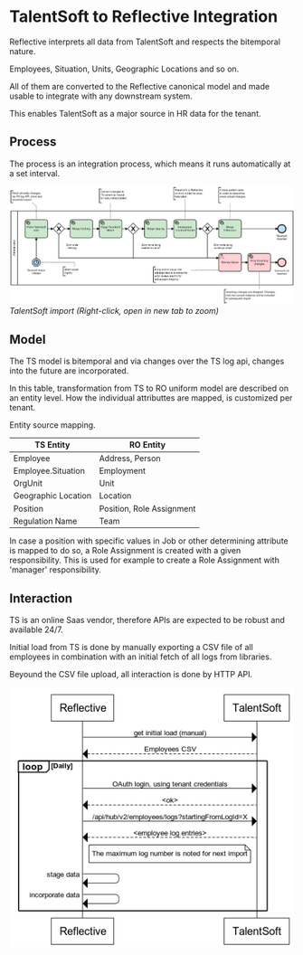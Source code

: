 # TalentSoft to Reflective Integration

Reflective interprets all data from TalentSoft and respects the bitemporal nature.

Employees, Situation, Units, Geographic Locations and so on.

All of them are converted to the Reflective canonical model and made usable to integrate with any downstream system.

This enables TalentSoft as a major source in HR data for the tenant.

## Process
The process is an integration process, which means it runs automatically at a set interval.

![talentsoft-import](./talentsoft-import.png)
*TalentSoft import (Right-click, open in new tab to zoom)*

## Model
The TS model is bitemporal and via changes over the TS log api, changes into the future are incorporated.

In this table, transformation from TS to RO uniform model are described on an entity level.
How the individual attributtes are mapped, is customized per tenant.

Entity source mapping.

| TS Entity           | RO Entity                 |
|---------------------|---------------------------|
| Employee            | Address, Person           |
| Employee.Situation  | Employment                |
| OrgUnit             | Unit                      |
| Geographic Location | Location                  |
| Position            | Position, Role Assignment |
| Regulation Name     | Team                      |

In case a position with specific values in Job or other determining attribute is mapped to do so, a Role Assignment is created with a given responsibility.
This is used for example to create a Role Assignment with 'manager' responsibility.

## Interaction
TS is an online Saas vendor, therefore APIs are expected to be robust and available 24/7.

Initial load from TS is done by manually exporting a CSV file of all employees in combination with an initial fetch of all logs from libraries.

Beyound the CSV file upload, all interaction is done by HTTP API.

![](./ts-sequence.png)

